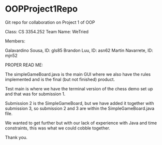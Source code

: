 # OOPProject1Repo
Git repo for collaboration on Project 1 of OOP

Class: CS 3354.252
Team Name: WeTried

Members:

Galavardino Sousa, ID: gls85
Brandon Luu, ID: asn62
Martin Navarrete, ID: mjn52


PROPER READ ME:

The simpleGameBoard.java is the main GUI where we also have the rules implemented and is the final (but not finished) product.

Test main is where we have the terminal version of the chess demo set up and that was for submission 1.

Submission 2 is the SimpleGameBoard, but we have added it together with submission 3, so submission 2 and 3 are within the SimpleGameBoard.java file.

We wanted to get further but with our lack of experience with Java and time constraints, this was what we could cobble together.

Thank you.
